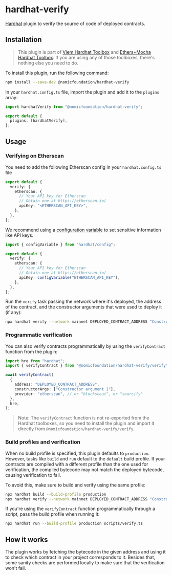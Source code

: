 # hardhat-verify

[Hardhat](https://hardhat.org) plugin to verify the source of code of deployed contracts.

## Installation

> This plugin is part of [Viem Hardhat Toolbox](https://hardhat.org/plugins/nomicfoundation-hardhat-toolbox-viem) and [Ethers+Mocha Hardhat Toolbox](https://hardhat.org/plugins/nomicfoundation-hardhat-toolbox-mocha-ethers). If you are using any of those toolboxes, there's nothing else you need to do.

To install this plugin, run the following command:

```bash
npm install --save-dev @nomicfoundation/hardhat-verify
```

In your `hardhat.config.ts` file, import the plugin and add it to the `plugins` array:

```ts
import hardhatVerify from "@nomicfoundation/hardhat-verify";

export default {
  plugins: [hardhatVerify],
};
```

## Usage

### Verifying on Etherscan

You need to add the following Etherscan config in your `hardhat.config.ts` file

```typescript
export default {
  verify: {
    etherscan: {
      // Your API key for Etherscan
      // Obtain one at https://etherscan.io/
      apiKey: "<ETHERSCAN_API_KEY>",
    },
  },
};
```

We recommend using a [configuration variable](https://hardhat.org/docs/learn-more/configuration-variables) to set sensitive information like API keys.

```typescript
import { configVariable } from "hardhat/config";

export default {
  verify: {
    etherscan: {
      // Your API key for Etherscan
      // Obtain one at https://etherscan.io/
      apiKey: configVariable("ETHERSCAN_API_KEY"),
    },
  },
};
```

Run the `verify` task passing the network where it's deployed, the address of the contract, and the constructor arguments that were used to deploy it (if any):

```bash
npx hardhat verify --network mainnet DEPLOYED_CONTRACT_ADDRESS "Constructor argument 1"
```

### Programmatic verification

You can also verify contracts programmatically by using the `verifyContract` function from the plugin:

```typescript
import hre from "hardhat";
import { verifyContract } from "@nomicfoundation/hardhat-verify/verify";

await verifyContract(
  {
    address: "DEPLOYED_CONTRACT_ADDRESS",
    constructorArgs: ["Constructor argument 1"],
    provider: "etherscan", // or "blockscout", or "sourcify"
  },
  hre,
);
```

> Note: The `verifyContract` function is not re-exported from the Hardhat toolboxes, so you need to install the plugin and import it directly from `@nomicfoundation/hardhat-verify/verify`.

### Build profiles and verification

When no build profile is specified, this plugin defaults to `production`. However, tasks like `build` and `run` default to the `default` build profile. If your contracts are compiled with a different profile than the one used for verification, the compiled bytecode may not match the deployed bytecode, causing verification to fail.

To avoid this, make sure to build and verify using the same profile:

```bash
npx hardhat build --build-profile production
npx hardhat verify --network mainnet DEPLOYED_CONTRACT_ADDRESS "Constructor argument 1"
```

If you're using the `verifyContract` function programmatically through a script, pass the build profile when running it:

```bash
npx hardhat run --build-profile production scripts/verify.ts
```

## How it works

The plugin works by fetching the bytecode in the given address and using it to check which contract in your project corresponds to it. Besides that, some sanity checks are performed locally to make sure that the verification won't fail.

